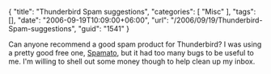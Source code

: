 {
	"title": "Thunderbird Spam suggestions",
	"categories": [
		"Misc"
	],
	"tags": [],
	"date": "2006-09-19T10:09:00+06:00",
	"url": "/2006/09/19/Thunderbird-Spam-suggestions",
	"guid": "1541"
}

Can anyone recommend a good spam product for Thunderbird? I was using a pretty good free one, <a href="http://www.spamato.net/">Spamato</a>, but it had too many bugs to be useful to me. I'm willing to shell out some money though to help clean up my inbox.